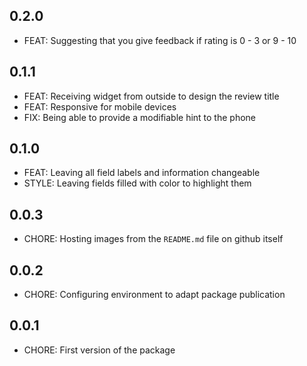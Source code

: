 ## 0.2.0

* FEAT: Suggesting that you give feedback if rating is 0 - 3 or 9 - 10

## 0.1.1

* FEAT: Receiving widget from outside to design the review title
* FEAT: Responsive for mobile devices
* FIX: Being able to provide a modifiable hint to the phone

## 0.1.0

* FEAT: Leaving all field labels and information changeable
* STYLE: Leaving fields filled with color to highlight them

## 0.0.3

* CHORE: Hosting images from the `README.md` file on github itself

## 0.0.2

* CHORE: Configuring environment to adapt package publication


## 0.0.1

* CHORE: First version of the package
